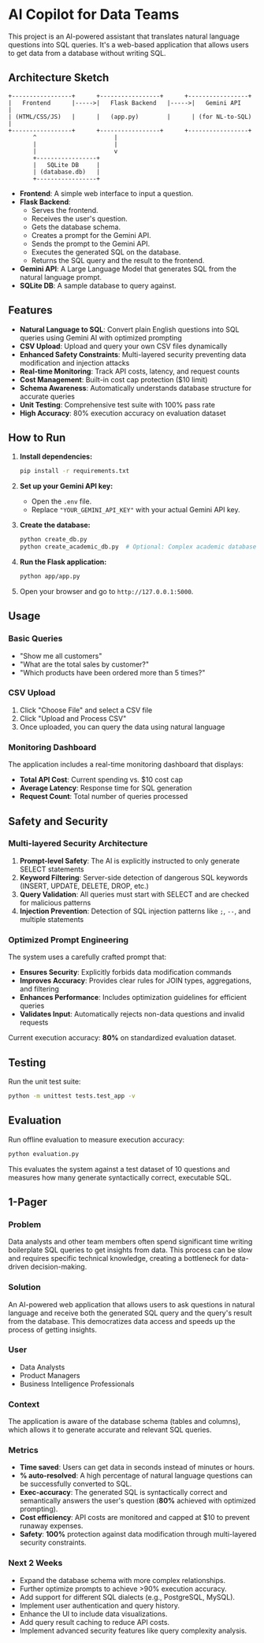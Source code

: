 # AI Copilot for Data Teams

This project is an AI-powered assistant that translates natural language questions into SQL queries. It's a web-based application that allows users to get data from a database without writing SQL.

## Architecture Sketch

```
+-----------------+      +-----------------+      +-----------------+
|   Frontend      |----->|   Flask Backend   |----->|   Gemini API    |
| (HTML/CSS/JS)   |      |   (app.py)        |      | (for NL-to-SQL) |
+-----------------+      +-----------------+      +-----------------+
       ^                      |
       |                      |
       |                      v
       +-----------------+
       |   SQLite DB     |
       | (database.db)   |
       +-----------------+
```

- **Frontend**: A simple web interface to input a question.
- **Flask Backend**: 
    - Serves the frontend.
    - Receives the user's question.
    - Gets the database schema.
    - Creates a prompt for the Gemini API.
    - Sends the prompt to the Gemini API.
    - Executes the generated SQL on the database.
    - Returns the SQL query and the result to the frontend.
- **Gemini API**: A Large Language Model that generates SQL from the natural language prompt.
- **SQLite DB**: A sample database to query against.

## Features

- **Natural Language to SQL**: Convert plain English questions into SQL queries using Gemini AI with optimized prompting
- **CSV Upload**: Upload and query your own CSV files dynamically
- **Enhanced Safety Constraints**: Multi-layered security preventing data modification and injection attacks
- **Real-time Monitoring**: Track API costs, latency, and request counts
- **Cost Management**: Built-in cost cap protection ($10 limit)
- **Schema Awareness**: Automatically understands database structure for accurate queries
- **Unit Testing**: Comprehensive test suite with 100% pass rate
- **High Accuracy**: 80% execution accuracy on evaluation dataset

## How to Run

1.  **Install dependencies:**
    ```bash
    pip install -r requirements.txt
    ```

2.  **Set up your Gemini API key:**
    - Open the `.env` file.
    - Replace `"YOUR_GEMINI_API_KEY"` with your actual Gemini API key.

3.  **Create the database:**
    ```bash
    python create_db.py
    python create_academic_db.py  # Optional: Complex academic database for testing
    ```

4.  **Run the Flask application:**
    ```bash
    python app/app.py
    ```

5.  Open your browser and go to `http://127.0.0.1:5000`.

## Usage

### Basic Queries
- "Show me all customers"
- "What are the total sales by customer?"
- "Which products have been ordered more than 5 times?"

### CSV Upload
1. Click "Choose File" and select a CSV file
2. Click "Upload and Process CSV"
3. Once uploaded, you can query the data using natural language

### Monitoring Dashboard
The application includes a real-time monitoring dashboard that displays:
- **Total API Cost**: Current spending vs. $10 cost cap
- **Average Latency**: Response time for SQL generation
- **Request Count**: Total number of queries processed

## Safety and Security

### Multi-layered Security Architecture
1. **Prompt-level Safety**: The AI is explicitly instructed to only generate SELECT statements
2. **Keyword Filtering**: Server-side detection of dangerous SQL keywords (INSERT, UPDATE, DELETE, DROP, etc.)
3. **Query Validation**: All queries must start with SELECT and are checked for malicious patterns
4. **Injection Prevention**: Detection of SQL injection patterns like `;`, `--`, and multiple statements

### Optimized Prompt Engineering
The system uses a carefully crafted prompt that:
- **Ensures Security**: Explicitly forbids data modification commands
- **Improves Accuracy**: Provides clear rules for JOIN types, aggregations, and filtering
- **Enhances Performance**: Includes optimization guidelines for efficient queries
- **Validates Input**: Automatically rejects non-data questions and invalid requests

Current execution accuracy: **80%** on standardized evaluation dataset.

## Testing

Run the unit test suite:
```bash
python -m unittest tests.test_app -v
```

## Evaluation

Run offline evaluation to measure execution accuracy:
```bash
python evaluation.py
```
This evaluates the system against a test dataset of 10 questions and measures how many generate syntactically correct, executable SQL.

## 1-Pager

### Problem
Data analysts and other team members often spend significant time writing boilerplate SQL queries to get insights from data. This process can be slow and requires specific technical knowledge, creating a bottleneck for data-driven decision-making.

### Solution
An AI-powered web application that allows users to ask questions in natural language and receive both the generated SQL query and the query's result from the database. This democratizes data access and speeds up the process of getting insights.

### User
- Data Analysts
- Product Managers
- Business Intelligence Professionals

### Context
The application is aware of the database schema (tables and columns), which allows it to generate accurate and relevant SQL queries.

### Metrics
- **Time saved**: Users can get data in seconds instead of minutes or hours.
- **% auto-resolved**: A high percentage of natural language questions can be successfully converted to SQL.
- **Exec-accuracy**: The generated SQL is syntactically correct and semantically answers the user's question (**80%** achieved with optimized prompting).
- **Cost efficiency**: API costs are monitored and capped at $10 to prevent runaway expenses.
- **Safety**: **100%** protection against data modification through multi-layered security constraints.

### Next 2 Weeks
- Expand the database schema with more complex relationships.
- Further optimize prompts to achieve >90% execution accuracy.
- Add support for different SQL dialects (e.g., PostgreSQL, MySQL).
- Implement user authentication and query history.
- Enhance the UI to include data visualizations.
- Add query result caching to reduce API costs.
- Implement advanced security features like query complexity analysis.
